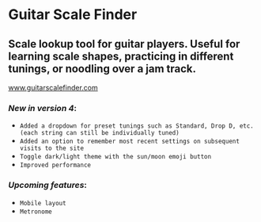 # Guitar Scale Finder

## Scale lookup tool for guitar players. Useful for learning scale shapes, practicing in different tunings, or noodling over a jam track.

www.guitarscalefinder.com

### _New in version 4_:

- `Added a dropdown for preset tunings such as Standard, Drop D, etc. (each string can still be individually tuned)`
- `Added an option to remember most recent settings on subsequent visits to the site`
- `Toggle dark/light theme with the sun/moon emoji button`
- `Improved performance`

### _Upcoming features_:

- `Mobile layout `
- `Metronome`
